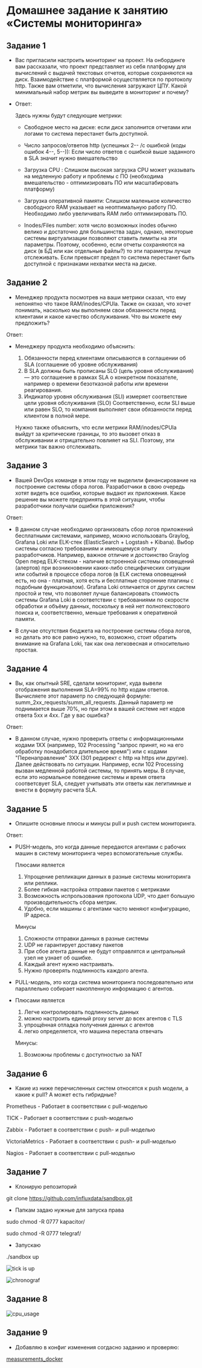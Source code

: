 # Домашнее задание к занятию «Системы мониторинга»

## Задание 1

* Вас пригласили настроить мониторинг на проект. На онбординге вам рассказали, что проект представляет из себя платформу для вычислений с выдачей текстовых отчетов, которые      сохраняются на диск. Взаимодействие с платформой осуществляется по протоколу http. Также вам отметили, что вычисления загружают ЦПУ. Какой минимальный набор метрик вы выведите в мониторинг и почему?

* Ответ:
  
  Здесь нужны будут следующие метрики:

  - Свободное место на диске:   если диск заполнится отчетами или логами то система перестанет быть доступной.
  
  - Число запросов/ответов http (успешных 2-- /с ошибкой (коды ошибок 4--, 5--)):   Если число ответов с ошибкой выше заданного в SLA значит нужно вмешательство

  - Загрузка CPU :   Слишком высокая загрузка CPU может указывать на медленную работу и проблемы с ПО (необходима вмешательство - оптимизировать ПО или масштабировать платформу)
  
  - Загрузка оперативной памяти: Слишком маленькое количество свободного RAM указывает на неоптимальную работу ПО. Необходимо либо увеличивать RAM либо оптимизировать ПО.

  - Inodes/Files number: хотя число возможных inodes обычно велико и достаточно для большинства задач, однако, некоторые системы виртуализации позволяют ставить лимиты
    на эти параметры. Поэтому, особенно, если отчеты сохраняются на диск (в БД или как отдельные файлы?) то эти параметры лучше отслеживать. Если превысят предел то система перестанет быть доступной с признаками нехватки места на диске.
  
## Задание 2

* Менеджер продукта посмотрев на ваши метрики сказал, что ему непонятно что такое RAM/inodes/CPUla. Также он сказал, что хочет понимать, насколько мы выполняем свои обязанности перед клиентами и какое качество обслуживания. Что вы можете ему предложить?

Ответ:
  
- Менеджеру продукта необходимо объяснить:
  1. Обязанности перед клиентами описываются в соглашении об SLA (соглашение об уровне обслуживания)
  2. В SLA должны быть прописаны SLO (цель уровня обслуживания) — это соглашение в рамках SLA о конкретном показателе, например о времени безотказной работы или времени реагирования.
  3. Индикатор уровня обслуживания (SLI) измеряет соответствие цели уровня обслуживания (SLO)
   Соответственно, если SLI выше или равен SLO, то компания выполняет свои обязанности перед клиентом в полной мере.

  Нужно также объяснить, что если метрики RAM/inodes/CPUla выйдут за критические границы, то это вызовет отказ в обслуживании
  и отрицательно повлияет на SLI. Поэтому, эти метрики так важно отслеживать.

## Задание 3

* Вашей DevOps команде в этом году не выделили финансирование на построение системы сбора логов. Разработчики в свою очередь хотят видеть все ошибки, которые выдают их приложения. Какое решение вы можете предпринять в этой ситуации, чтобы разработчики получали ошибки приложения?

Ответ:

- В данном случае необходимо организовать сбор логов приложений бесплатными системами, например, можно использовать Graylog, Grafana Loki или ELK-стек (ElasticSearch + Logstash + Kibana).
Выбор системы согласно требованиям и имеющемуся опыту разработчиков. Например, важное отличие и достоинство Graylog Open перед ELK-стеком - наличие встроенной системы оповещений (алертов) при возникновении каких-либо специфических ситуации или событий в процессе сбора логов (в ELK система оповещений есть, но она - платная, хотя есть и бесплатные сторонние плагины с подобным функционалом). Grafana Loki отличается от других систем простой и тем, что позволяет лучше балансировать стоимость системы Grafana Loki в соответствии с требованиями по скорости обработки и объёму данных, поскольку в ней нет полнотекстового поиска и, соответственно, меньше требования к оперативной памяти.

- В случае отсутствия бюджета на построение системы сбора логов, но делать это все равно нужно, то, возможно, стоит обратить внимание
  на Grafana Loki, так как она легковесная и относительно простая.

## Задание 4

* Вы, как опытный SRE, сделали мониторинг, куда вывели отображения выполнения SLA=99% по http кодам ответов. Вычисляете этот параметр по следующей формуле: summ_2xx_requests/summ_all_requests. Данный параметр не поднимается выше 70%, но при этом в вашей системе нет кодов ответа 5xx и 4xx. Где у вас ошибка?

Ответ:

- В данном случае, нужно проверить ответы с информационными кодами 1XX (например, 102 Processing "запрос принят, но на его обработку понадобится длительное время") или с кодами "Перенаправление" 3ХX (301 редирект с http на https или другие).
  Далее действовать по ситуации. Например, если 102 Processing вызван медленной работой системы, то принять меры. В случае, если это нормальное поведение системы и время ответа соответсвует SLA, следует учитывать эти ответы как легитимные и внести в формулу расчета SLA.

## Задание 5

* Опишите основные плюсы и минусы pull и push систем мониторинга.

Ответ:

- PUSH-модель, это когда данные передаются агентами с рабочих машин в систему мониторинга через вспомогательные службы.
  
  Плюсами является 
  
  1. Упрощение репликации данных в разные системы мониторинга или реплики.
  2. Более гибкая настройка отправки пакетов с метриками
  3. Возможность испрользования протокола UDP, что дает большую производительность сбора метрик.
  4. Удобно, если машины с агентами часто меняют конфигурацию, IP адреса.
  
  Минусы
  
  1. Сложности отправки данных в разные системы
  2. UDP не гарантирует доставку пакетов
  3. При сбое агента данные не будут отправлятся и центральный узел не узнает об ошибке.
  4. Каждый агент нужно настраивать.
  5. Нужно проверять подлинность каждого агента.


- PULL-модель, это когда система мониторинга последовательно или параллельно собирает накопленную информацию с агентов.
- 
  Плюсами является

  1. Легче контролировать подлинность данных
  2. можно настроить единый proxy server до всех агентов с TLS
  3. упрощённая отладка получения данных с агентов
  4. легко определяется, что машина перестала отвечать

  Минусы:
  
  1. Возможны проблемы с доступностью за NAT

## Задание 6

* Какие из ниже перечисленных систем относятся к push модели, а какие к pull? А может есть гибридные?

Prometheus       - Работает в соответствии с  pull-моделью

TICK             - Работает в соответствии с  push-моделью

Zabbix           - Работает в соответствии с push- и pull-моделью

VictoriaMetrics  - Работает в соответствии с push- и pull-моделью

Nagios           - Работает в соответствии с  pull-моделью


## Задание 7

* Клонирую репозиторий

git clone https://github.com/influxdata/sandbox.git

* Папкам задаю нужные для запуска права

 sudo chmod -R 0777 kapacitor/

 sudo chmod -R 0777 telegraf/

* Запускаю

./sandbox up


![tick is up](https://github.com/A-Tagir/monitoring/blob/main/02/CICD_Monitoring_tick_up.png)


![chronograf](https://github.com/A-Tagir/monitoring/blob/main/02/CICD_Monitoring_chronograf.png)


## Задание 8

![cpu_usage](https://github.com/A-Tagir/monitoring/blob/main/02/CICD_Monitoring_cpu_usage.png)

## Задание 9

* Добавляю в конфиг изменения согдасно заданию и проверяю:

[measurements_docker](https://github.com/A-Tagir/monitoring/blob/main/02/CICD_Monitoring_measurements_docker.png)






  



